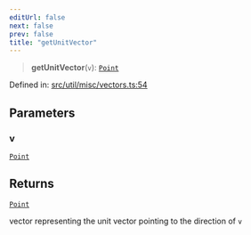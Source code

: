 ```yaml
---
editUrl: false
next: false
prev: false
title: "getUnitVector"
---
```


> **getUnitVector**(`v`): [`Point`](/api/classes/point/)

Defined in: [src/util/misc/vectors.ts:54](https://github.com/fabricjs/fabric.js/blob/8748628df7e9de00ba77413bfc3ad9e9fe9d4f30/src/util/misc/vectors.ts#L54)

## Parameters

### v

[`Point`](/api/classes/point/)

## Returns

[`Point`](/api/classes/point/)

vector representing the unit vector pointing to the direction of `v`
